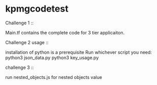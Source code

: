 # kpmgcodetest
Challenge 1 ::

Main.tf contains the complete code  for 3 tier applicaiton.

Challenge 2 usage ::

installation of python is a prerequisite 
Run whichever script you need:
python3 json_data.py
python3 key_usage.py

challenge 3 ::

run nested_objects.js for nested objects value 
 
